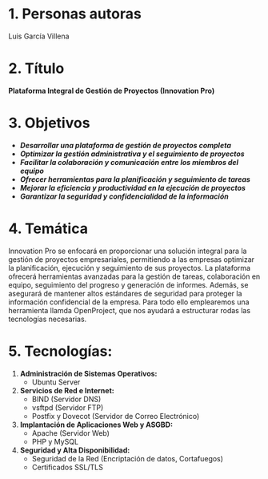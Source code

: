 # 1. Personas autoras

Luis García Villena

# 2. Título

**Plataforma Integral de Gestión de Proyectos (Innovation Pro)**

# 3. Objetivos

- ***Desarrollar una plataforma de gestión de proyectos completa***
- ***Optimizar la gestión administrativa y el seguimiento de proyectos***
- ***Facilitar la colaboración y comunicación entre los miembros del equipo***
- ***Ofrecer herramientas para la planificación y seguimiento de tareas***
- ***Mejorar la eficiencia y productividad en la ejecución de proyectos***
- ***Garantizar la seguridad y confidencialidad de la información***

# 4. Temática

Innovation Pro se enfocará en proporcionar una solución integral para la gestión de proyectos empresariales, permitiendo a las empresas optimizar la planificación, ejecución y seguimiento de sus proyectos. La plataforma ofrecerá herramientas avanzadas para la gestión de tareas, colaboración en equipo, seguimiento del progreso y generación de informes. Además, se asegurará de mantener altos estándares de seguridad para proteger la información confidencial de la empresa. Para todo ello emplearemos una herramienta llamda OpenProject, que nos ayudará a estructurar rodas las tecnologías necesarias.

# 5. Tecnologías:

1. **Administración de Sistemas Operativos:**
    - Ubuntu Server
2. **Servicios de Red e Internet:**
    - BIND (Servidor DNS)
    - vsftpd (Servidor FTP)
    - Postfix y Dovecot (Servidor de Correo Electrónico)
3. **Implantación de Aplicaciones Web y ASGBD:**
    - Apache (Servidor Web)
    - PHP y MySQL
4. **Seguridad y Alta Disponibilidad:**
    - Seguridad de la Red (Encriptación de datos, Cortafuegos)
    - Certificados SSL/TLS
